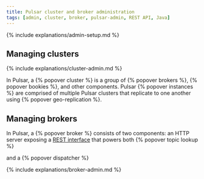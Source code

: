 ```yaml
---
title: Pulsar cluster and broker administration
tags: [admin, cluster, broker, pulsar-admin, REST API, Java]
---
```


{% include explanations/admin-setup.md %}

## Managing clusters

{% include explanations/cluster-admin.md %}

In Pulsar, a {% popover cluster %} is a group of {% popover brokers %}, {% popover bookies %}, and other components. Pulsar {% popover instances %} are comprised of multiple Pulsar clusters that replicate to one another using {% popover geo-replication %}.

## Managing brokers

In Pulsar, a {% popover broker %} consists of two components: an HTTP server exposing a [REST interface](../../reference/RestApi) that powers both {% popover topic lookup %}


and a {% popover dispatcher %}

{% include explanations/broker-admin.md %}
